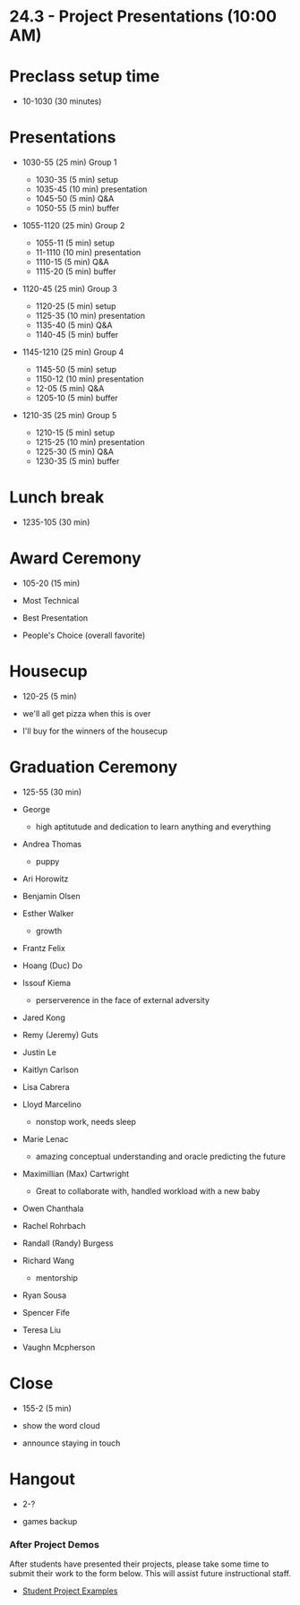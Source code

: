 # 24.3 - Project Presentations (10:00 AM)

# Preclass setup time

- 10-1030 (30 minutes)

# Presentations

- 1030-55 (25 min) Group 1

  - 1030-35 (5 min) setup
  - 1035-45 (10 min) presentation
  - 1045-50 (5 min) Q&A
  - 1050-55 (5 min) buffer

- 1055-1120 (25 min) Group 2

  - 1055-11 (5 min) setup
  - 11-1110 (10 min) presentation
  - 1110-15 (5 min) Q&A
  - 1115-20 (5 min) buffer

- 1120-45 (25 min) Group 3

  - 1120-25 (5 min) setup
  - 1125-35 (10 min) presentation
  - 1135-40 (5 min) Q&A
  - 1140-45 (5 min) buffer

- 1145-1210 (25 min) Group 4

  - 1145-50 (5 min) setup
  - 1150-12 (10 min) presentation
  - 12-05 (5 min) Q&A
  - 1205-10 (5 min) buffer

- 1210-35 (25 min) Group 5

  - 1210-15 (5 min) setup
  - 1215-25 (10 min) presentation
  - 1225-30 (5 min) Q&A
  - 1230-35 (5 min) buffer

# Lunch break

- 1235-105 (30 min)

# Award Ceremony

- 105-20 (15 min)

- Most Technical

- Best Presentation

- People's Choice (overall favorite)

# Housecup

- 120-25 (5 min)

- we'll all get pizza when this is over

- I'll buy for the winners of the housecup

# Graduation Ceremony

- 125-55 (30 min)

- George
  - high aptitutude and dedication to learn anything and everything
- Andrea Thomas
  - puppy
- Ari Horowitz
- Benjamin Olsen
- Esther Walker
  - growth
- Frantz Felix
- Hoang (Duc) Do
- Issouf Kiema
  - perserverence in the face of external adversity
- Jared Kong
- Remy (Jeremy) Guts
- Justin Le
- Kaitlyn Carlson
- Lisa Cabrera
- Lloyd Marcelino
  - nonstop work, needs sleep
- Marie Lenac
  - amazing conceptual understanding and oracle predicting the future
- Maximillian (Max) Cartwright
  - Great to collaborate with, handled workload with a new baby
- Owen Chanthala
- Rachel Rohrbach
- Randall (Randy) Burgess
- Richard Wang
  - mentorship
- Ryan Sousa
- Spencer Fife
- Teresa Liu
- Vaughn Mcpherson

# Close

- 155-2 (5 min)

- show the word cloud

- announce staying in touch

# Hangout

- 2-?

- games backup

### After Project Demos

After students have presented their projects, please take some time to submit their work to the form below. This will assist future instructional staff.

- [Student Project Examples](https://goo.gl/forms/d82FCYMGeRcrxruQ2)
